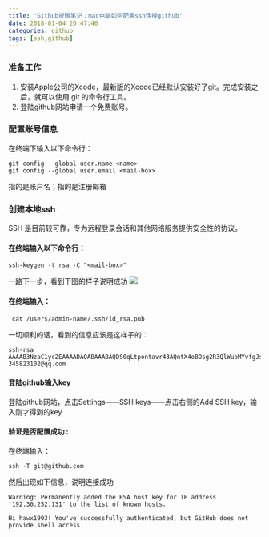 ```yaml
---
title: 'Github折腾笔记：mac电脑如何配置ssh连接github'
date: 2018-01-04 20:47:46
categories: github 
tags: [ssh,github] 
---
```

### 准备工作 
1. 安装Apple公司的Xcode，最新版的Xcode已经默认安装好了git。完成安装之后，就可以使用 git 的命令行工具。
2. 登陆github网站申请一个免费账号。

<!--more-->

### 配置账号信息
在终端下输入以下命令行：

```
git config --global user.name <name>
git config --global user.email <mail-box>
```
<name>指的是账户名；<mail-box>指的是注册邮箱
### 创建本地ssh

SSH 是目前较可靠，专为远程登录会话和其他网络服务提供安全性的协议。

#### 在终端输入以下命令行：

```
ssh-keygen -t rsa -C "<mail-box>" 
```
一路下一步，看到下图的样子说明成功
![](https://farm5.staticflickr.com/4659/26259661148_836f20c8cb_o.jpg)

#### 在终端输入：
 
```
 cat /users/admin-name/.ssh/id_rsa.pub
```
一切顺利的话，看到的信息应该是这样子的：

```
ssh-rsa AAAAB3NzaC1yc2EAAAADAQABAAABAQDS0qLtpontavr43AQntX4oBOsg2R3QlWubMYvfgJsIDX6NWd5RaIDLBLEMwIFLDcpvpQKvk5S/bTy4vTuWqeY6fkQ/tZBKksQn1WuYDcSfjLF8BuPMfdkboTh9NaKESKnsiWdranEVbmB5vOAHm8T+HFGdzG7Tz4ygzCnTwvdpBYrd/4jgeazws2d7CuMeuyb+FxdDTQy9YmJJm+82ypfR//bLyzRJo3SYadnPO3VdOAZCO1Isky+p/0nNN/obC4t2y2+oHBAqJV9h37f9S8UShgDmZoVLicRi4poni0i70xj+t/hnOsT8fmEc+vM9USyN+ndawz2oWjikKgln1jOB 345823102@qq.com
```

#### 登陆github输入key
登陆github网站，点击Settings——SSH keys——点击右侧的Add SSH key，输入刚才得到的key

#### 验证是否配置成功 :

在终端输入：

```
ssh -T git@github.com

```
然后出现如下信息，说明连接成功

```
Warning: Permanently added the RSA host key for IP address '192.30.252.131' to the list of known hosts.

Hi hawx1993! You've successfully authenticated, but GitHub does not provide shell access.
```



